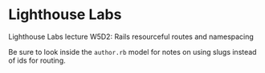 # Lighthouse Labs
Lighthouse Labs lecture W5D2: Rails resourceful routes and namespacing

Be sure to look inside the `author.rb` model for notes on using slugs instead of ids for routing.
